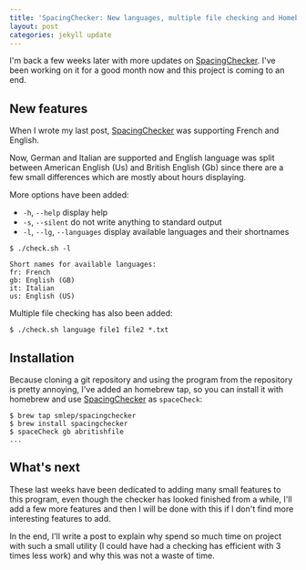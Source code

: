 ```yaml
---
title: 'SpacingChecker: New languages, multiple file checking and Homebrew installation'
layout: post
categories: jekyll update
---
```


I'm back a few weeks later with more updates on [SpacingChecker](https://github.com/Smlep/SpacingChecker). I've been working on it for a good month now and this project is coming to an end.

New features
------------
When I wrote my last post, [SpacingChecker](https://github.com/Smlep/SpacingChecker) was supporting French and English. 

Now, German and Italian are supported and English language was split between American English (Us) and British English (Gb) since there are a few small differences which are mostly about hours displaying.

More options have been added:
- ```-h```, ```--help``` display help
- ```-s```, ```--silent``` do not write anything to standard output
- ```-l```, ```--lg```, ```--languages``` display available languages and their shortnames

```
$ ./check.sh -l

Short names for available languages:
fr: French
gb: English (GB)
it: Italian
us: English (US)
```

Multiple file checking has also been added:
```
$ ./check.sh language file1 file2 *.txt
```

Installation
------------
Because cloning a git repository and using the program from the repository is pretty annoying, I've added an homebrew tap, so you can install it with homebrew and use [SpacingChecker](https://github.com/Smlep/SpacingChecker) as ```spaceCheck```:
```
$ brew tap smlep/spacingchecker
$ brew install spacingchecker
$ spaceCheck gb abritishfile
...
```

What's next
-----------
These last weeks have been dedicated to adding many small features to this program, even though the checker has looked finished from a while, I'll add a few more features and then I will be done with this if I don't find more interesting features to add. 

In the end, I'll write a post to explain why spend so much time on project with such a small utility (I could have had a checking has efficient with 3 times less work) and why this was not a waste of time.
